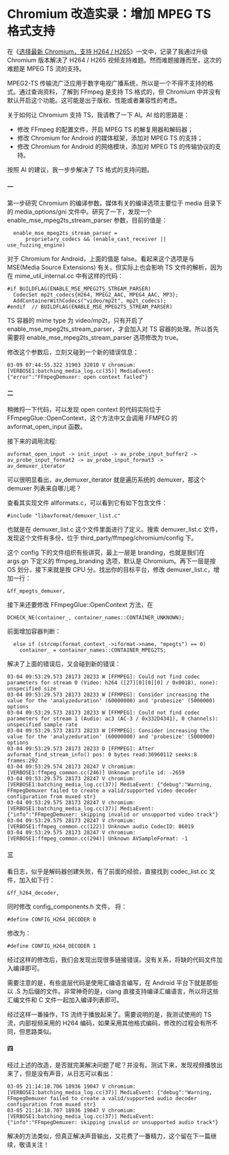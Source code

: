 # Chromium 改造实录：增加 MPEG TS 格式支持

在《[选择最新 Chromium，支持 H264 / H265](https://mp.weixin.qq.com/s/IpioXG-_NaGOc9nnKe6xbQ)》一文中，记录了我通过升级 Chromium 版本解决了 H264 / H265 视频支持难题。然而难题接踵而至，这次的难题是 MPEG TS 流的支持。

MPEG2-TS 传输流广泛应用于数字电视广播系统，所以是一个不得不支持的格式。通过查询资料，了解到 FFmpeg 是支持 TS 格式的，但 Chromium 中并没有默认开启这个功能。这可能是出于版权、性能或者兼容性的考虑。

关于如何让 Chromium 支持 TS，我请教了一下 AI。AI 给的思路是：

* 修改 FFmpeg 的配置文件，开启 MPEG TS 的解复用器和解码器；
* 修改 Chromium for Android 的媒体框架，添加对 MPEG TS 的支持；
* 修改 Chromium for Android 的网络模块，添加对 MPEG TS 的传输协议的支持。

按照 AI 的建议，我一步步解决了 TS 格式的支持问题。

#### 一

第一步研究 Chromium 的编译参数。媒体有关的编译选项主要位于 media 目录下的 media_options/gni 文件中。研究了一下，发现一个 enable_mse_mpeg2ts_stream_parser 参数，目前的值是：

```
  enable_mse_mpeg2ts_stream_parser =
      proprietary_codecs && (enable_cast_receiver || use_fuzzing_engine)
```

对于 Chromium for Android，上面的值是 false。看起来这个选项是与 MSE(Media Source Extensions) 有关，但实际上也会影响 TS 文件的解析，因为在 mime_util_internal.cc 中有这样的代码：

```
#if BUILDFLAG(ENABLE_MSE_MPEG2TS_STREAM_PARSER)
  CodecSet mp2t_codecs{H264, MPEG2_AAC, MPEG4_AAC, MP3};
  AddContainerWithCodecs("video/mp2t", mp2t_codecs);
#endif  // BUILDFLAG(ENABLE_MSE_MPEG2TS_STREAM_PARSER)
```

TS 容器的 mime type 为 video/mp2t，只有开启了 enable_mse_mpeg2ts_stream_parser，才会加入对 TS 容器的处理。所以首先需要将 enable_mse_mpeg2ts_stream_parser 选项修改为 true。

修改这个参数后，立刻又碰到一个新的错误信息：

```
03-09 07:44:55.322 31903 32010 V chromium: [VERBOSE1:batching_media_log.cc(35)] MediaEvent: {"error":"FFmpegDemuxer: open context failed"}
```

#### 二

稍微捋一下代码，可以发现 open context 的代码实际位于 FFmpegGlue::OpenContext，这个方法中又会调用 FFMPEG 的 avformat_open_input 函数。

接下来的调用流程:

```
avformat_open_input -> init_input -> av_probe_input_buffer2 -> av_probe_input_format2 -> av_probe_input_format3 -> av_demuxer_iterator
```

可以很明显看出，av_demuxer_iterator 就是遍历系统的 demuxer，那这个 demuxer 列表来自哪儿呢？

查看其实现文件 allformats.c，可以看到它有如下包含文件：

```
#include "libavformat/demuxer_list.c"
```

也就是在 demuxer_list.c 这个文件里面进行了定义。搜索 demuxer_list.c 文件，发现这个文件有多份，位于 third_party/ffmpeg/chromium/config 下。

这个 config 下的文件组织有些讲究，最上一层是 branding，也就是我们在 args.gn 下定义的 ffmpeg_branding 选项，默认是 Chromiium。再下一层是按 OS 划分，接下来就是按 CPU 分。找出你的目标平台，修改 demuxer_list.c，增加一行：

```
&ff_mpegts_demuxer,
```

接下来还要修改 FFmpegGlue::OpenContext 方法，在

```
DCHECK_NE(container_, container_names::CONTAINER_UNKNOWN);
```

前面增加容器判断：

```
  else if (strcmp(format_context_->iformat->name, "mpegts") == 0)
    container_ = container_names::CONTAINER_MPEG2TS;
```

解决了上面的错误后，又会碰到新的错误：

```
03-04 09:53:29.573 28173 28233 W [FFMPEG]: Could not find codec parameters for stream 0 (Video: h264 ([27][0][0][0] / 0x001B), none): unspecified size
03-04 09:53:29.573 28173 28233 W [FFMPEG]: Consider increasing the value for the 'analyzeduration' (60000000) and 'probesize' (5000000) options
03-04 09:53:29.573 28173 28233 W [FFMPEG]: Could not find codec parameters for stream 1 (Audio: ac3 (AC-3 / 0x332D4341), 0 channels): unspecified sample rate
03-04 09:53:29.573 28173 28233 W [FFMPEG]: Consider increasing the value for the 'analyzeduration' (60000000) and 'probesize' (5000000) options
03-04 09:53:29.573 28173 28233 D [FFMPEG]: After avformat_find_stream_info() pos: 0 bytes read:36960112 seeks:8 frames:292
03-04 09:53:29.574 28173 28247 V chromium: [VERBOSE1:ffmpeg_common.cc(246)] Unknown profile id: -2659
03-04 09:53:29.575 28173 28247 V chromium: [VERBOSE1:batching_media_log.cc(37)] MediaEvent: {"debug":"Warning, FFmpegDemuxer failed to create a valid/supported video decoder configuration from muxed str}
03-04 09:53:29.575 28173 28247 V chromium: [VERBOSE1:batching_media_log.cc(37)] MediaEvent: {"info":"FFmpegDemuxer: skipping invalid or unsupported video track"}
03-04 09:53:29.575 28173 28247 V chromium: [VERBOSE1:ffmpeg_common.cc(122)] Unknown audio CodecID: 86019
03-04 09:53:29.575 28173 28247 V chromium: [VERBOSE1:ffmpeg_common.cc(294)] Unknown AVSampleFormat: -1
```

#### 三

看日志，似乎是解码器创建失败，有了前面的经验，直接找到 codec_list.cc 文件，加入如下行：

```
&ff_h264_decoder,
```

同时修改 config_components.h 文件， 将：

```
#define CONFIG_H264_DECODER 0
```

修改为：

```
#define CONFIG_H264_DECODER 1
```

经过这样的修改后，我们会发现出现很多链接错误。没有关系，将缺的代码文件加入编译即可。

需要注意的是，有些底层代码是使用汇编语言编写，在 Android 平台下就是那些以 .S 为后缀的文件。非常神奇的是，clang 直接支持编译汇编语言，所以将这些汇编文件和 C 文件一起加入编译列表即可。

经过这样一番操作，TS 流终于播放起来了。需要说明的是，我测试使用的 TS 流，内部视频采用的 H264 编码，如果采用其他格式编码，修改的过程会有所不同，但思路类似。

#### 四

经过上述的改造，是否就完美解决问题了呢？并没有。测试下来，发现视频播放出来了，但是没有声音，从日志可以看出：

```
03-05 21:14:18.706 18936 19047 V chromium: [VERBOSE1:batching_media_log.cc(37)] MediaEvent: {"debug":"Warning, FFmpegDemuxer failed to create a valid/supported audio decoder configuration from muxed str}
03-05 21:14:18.707 18936 19047 V chromium: [VERBOSE1:batching_media_log.cc(37)] MediaEvent: {"info":"FFmpegDemuxer: skipping invalid or unsupported audio track"}
```

解决的方法类似，但真正解决声音输出，又花费了一番精力，这个留在下一篇继续，敬请关注！